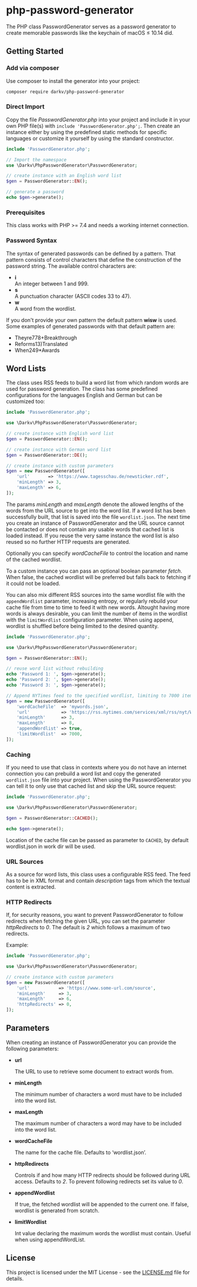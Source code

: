 # php-password-generator

The PHP class PasswordGenerator serves as a password generator to create memorable passwords like the keychain of macOS ≤ 10.14 did.

## Getting Started

### Add via composer

Use composer to install the generator into your project:

```bash
composer require darkv/php-password-generator
```

### Direct Import

Copy the file *PasswordGenerator.php* into your project and include it in your own PHP file(s) with `include 'PasswordGenerator.php';`. Then create an instance either by using the predefined static methods for specific languages or customize it yourself by using the standard constructor.

```php
include 'PasswordGenerator.php';

// Import the namespace
use \Darkv\PhpPasswordGenerator\PasswordGenerator;

// create instance with an English word list
$gen = PasswordGenerator::EN();

// generate a password
echo $gen->generate();
```

### Prerequisites

This class works with PHP &gt;= 7.4 and needs a working internet connection.

### Password Syntax

The syntax of generated passwords can be defined by a pattern. That pattern consists of control characters that define the construction of the password string. The available control characters are:

* **i**  
  An integer between 1 and 999.
* **s**  
  A punctuation character (ASCII codes 33 to 47).
* **w**  
  A word from the wordlist.

If you don't provide your own pattern the default pattern **wisw** is used. Some examples of generated passwords with that default pattern are:

* Theyre778+Breakthrough
* Reforms13)Translated
* When249*Awards

## Word Lists

The class uses RSS feeds to build a word list from which random words are used for password generation. The class has some predefined configurations for the languages English and German but can be customized too:

```php
include 'PasswordGenerator.php';

use \Darkv\PhpPasswordGenerator\PasswordGenerator;

// create instance with English word list
$gen = PasswordGenerator::EN();

// create instance with German word list
$gen = PasswordGenerator::DE();

// create instance with custom parameters
$gen = new PasswordGenerator([
	'url'       => 'https://www.tagesschau.de/newsticker.rdf',
	'minLength' => 3,
	'maxLength' => 6,
]);
```

The params *minLength* and *maxLength* denote the allowed lengths of the words from the URL source to get into the word list. If a word list has been successfully built, that list is saved into the file `wordlist.json`. The next time you create an instance of PasswordGenerator and the URL source cannot be contacted or does not contain any usable words that cached list is loaded instead. If you reuse the very same instance the word list is also reused so no further HTTP requests are generated.

Optionally you can specify *wordCacheFile* to control the location and name of the cached wordlist.

To a custom instance you can pass an optional boolean parameter *fetch*. When false, the cached wordlist will be preferred but falls back to fetching if it could not be loaded.

You can also mix different RSS sources into the same wordlist file with the `appendWordlist` parameter, increasing entropy, or regularly rebuild your cache file from time to time to feed it with new words. Altought having more words is always desirable,
you can limit the number of items in the wordlist with the `limitWordlist` configuration parameter. When using append, wordlist is shuffled before being limited to the desired quantity.

```php
include 'PasswordGenerator.php';

use \Darkv\PhpPasswordGenerator\PasswordGenerator;

$gen = PasswordGenerator::EN();

// reuse word list without rebuilding
echo 'Password 1: ', $gen->generate();
echo 'Password 2: ', $gen->generate();
echo 'Password 3: ', $gen->generate();

// Append NYTimes feed to the specified wordlist, limiting to 7000 items max
$gen = new PasswordGenerator([
    'wordCacheFile'  => 'mywords.json',
    'url'            => 'https://rss.nytimes.com/services/xml/rss/nyt/World.xml',
    'minLength'      => 3,
    'maxLength'      => 8,
    'appendWordlist' => true,
    'limitWordlist'  => 7000,
]);
```

### Caching

If you need to use that class in contexts where you do not have an internet connection you can prebuild a word list and copy the generated `wordlist.json` file into your project. When using the PasswordGenerator you can tell it to only use that cached list and skip the URL source request:

```php
include 'PasswordGenerator.php';

use \Darkv\PhpPasswordGenerator\PasswordGenerator;

$gen = PasswordGenerator::CACHED();

echo $gen->generate();
```

Location of the cache file can be passed as parameter to `CACHED`, by default wordlist.json in work dir will be used.

### URL Sources

As a source for word lists, this class uses a configurable RSS feed. The feed has to be in XML format and contain *description* tags from which the textual content is extracted.

### HTTP Redirects

If, for security reasons, you want to prevent PasswordGenerator to follow redirects when fetching the given URL, you can set the parameter *httpRedirects* to *0*. The default is *2* which follows a maximum of two redirects.

Example:
```php
include 'PasswordGenerator.php';

use \Darkv\PhpPasswordGenerator\PasswordGenerator;

// create instance with custom parameters
$gen = new PasswordGenerator([
	'url'           => 'https://www.some-url.com/source',
	'minLength'     => 3,
	'maxLength'     => 6,
	'httpRedirects' => 0,
]);
```

## Parameters

When creating an instance of PasswordGenerator you can provide the following parameters:

* **url**

  The URL to use to retrieve some document to extract words from.

* **minLength**

  The minimum number of characters a word must have to be included into the word list.

* **maxLength**

  The maximum number of characters a word may have to be included into the word list.

* **wordCacheFile**

  The name for the cache file. Defaults to ‘wordlist.json’.

* **httpRedirects**

  Controls if and how many HTTP redirects should be followed during URL access. Defaults to *2*. To prevent following redirects set its value to *0*.

* **appendWordlist**

  If true, the fetched wordlist will be appended to the current one. If false, wordlist is generated from scratch.

* **limitWordlist**

  Int value declaring the maximum words the wordlist must contain. Useful when using appendWordList.


## License

This project is licensed under the MIT License - see the [LICENSE.md](LICENSE.md) file for details.
